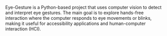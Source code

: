 Eye-Gesture is a Python-based project that uses computer vision to detect and interpret eye gestures. The main goal is to explore hands-free interaction where the computer responds to eye movements or blinks, making it useful for accessibility applications and human-computer interaction (HCI).
